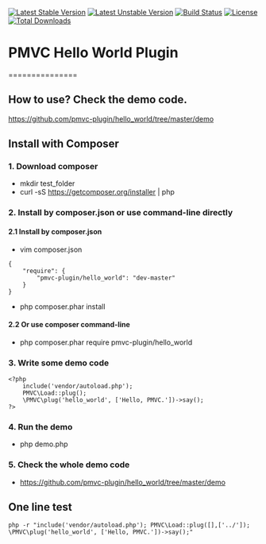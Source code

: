 [![Latest Stable Version](https://poser.pugx.org/pmvc-plugin/hello_world/v/stable)](https://packagist.org/packages/pmvc-plugin/hello_world) 
[![Latest Unstable Version](https://poser.pugx.org/pmvc-plugin/hello_world/v/unstable)](https://packagist.org/packages/pmvc-plugin/hello_world) 
[![Build Status](https://travis-ci.org/pmvc-plugin/hello_world.svg?branch=master)](https://travis-ci.org/pmvc-plugin/hello_world)
[![License](https://poser.pugx.org/pmvc-plugin/hello_world/license)](https://packagist.org/packages/pmvc-plugin/hello_world)
[![Total Downloads](https://poser.pugx.org/pmvc-plugin/hello_world/downloads)](https://packagist.org/packages/pmvc-plugin/hello_world) 

# PMVC Hello World Plugin 
===============

## How to use? Check the demo code.
https://github.com/pmvc-plugin/hello_world/tree/master/demo


## Install with Composer
### 1. Download composer
   * mkdir test_folder
   * curl -sS https://getcomposer.org/installer | php

### 2. Install by composer.json or use command-line directly
#### 2.1 Install by composer.json
   * vim composer.json
```
{
    "require": {
        "pmvc-plugin/hello_world": "dev-master"
    }
}
```
   * php composer.phar install

#### 2.2 Or use composer command-line
   * php composer.phar require pmvc-plugin/hello_world

### 3. Write some demo code
```
<?php
    include('vendor/autoload.php');
    PMVC\Load::plug();
    \PMVC\plug('hello_world', ['Hello, PMVC.'])->say();
?>
```
### 4. Run the demo
   * php demo.php

### 5. Check the whole demo code
   * https://github.com/pmvc-plugin/hello_world/tree/master/demo

## One line test
```
php -r "include('vendor/autoload.php'); PMVC\Load::plug([],['../']); \PMVC\plug('hello_world', ['Hello, PMVC.'])->say();"
```
